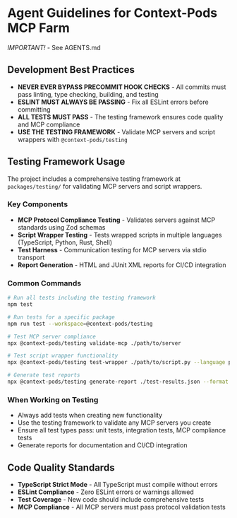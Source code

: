 # Agent Guidelines for Context-Pods MCP Farm

_IMPORTANT!_ - See AGENTS.md

## Development Best Practices

- **NEVER EVER BYPASS PRECOMMIT HOOK CHECKS** - All commits must pass linting, type checking, building, and testing
- **ESLINT MUST ALWAYS BE PASSING** - Fix all ESLint errors before committing
- **ALL TESTS MUST PASS** - The testing framework ensures code quality and MCP compliance
- **USE THE TESTING FRAMEWORK** - Validate MCP servers and script wrappers with `@context-pods/testing`

## Testing Framework Usage

The project includes a comprehensive testing framework at `packages/testing/` for validating MCP servers and script wrappers.

### Key Components

- **MCP Protocol Compliance Testing** - Validates servers against MCP standards using Zod schemas
- **Script Wrapper Testing** - Tests wrapped scripts in multiple languages (TypeScript, Python, Rust, Shell)
- **Test Harness** - Communication testing for MCP servers via stdio transport
- **Report Generation** - HTML and JUnit XML reports for CI/CD integration

### Common Commands

```bash
# Run all tests including the testing framework
npm test

# Run tests for a specific package
npm run test --workspace=@context-pods/testing

# Test MCP server compliance
npx @context-pods/testing validate-mcp ./path/to/server

# Test script wrapper functionality
npx @context-pods/testing test-wrapper ./path/to/script.py --language python

# Generate test reports
npx @context-pods/testing generate-report ./test-results.json --format html
```

### When Working on Testing

- Always add tests when creating new functionality
- Use the testing framework to validate any MCP servers you create
- Ensure all test types pass: unit tests, integration tests, MCP compliance tests
- Generate reports for documentation and CI/CD integration

## Code Quality Standards

- **TypeScript Strict Mode** - All TypeScript must compile without errors
- **ESLint Compliance** - Zero ESLint errors or warnings allowed
- **Test Coverage** - New code should include comprehensive tests
- **MCP Compliance** - All MCP servers must pass protocol validation tests
